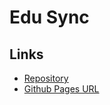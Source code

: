 Edu Sync
===
## Links
- [Repository](https://github.com/sbrbilal/edu-sync)
- [Github Pages URL](https://sbrbilal.github.io/edu-sync/)
